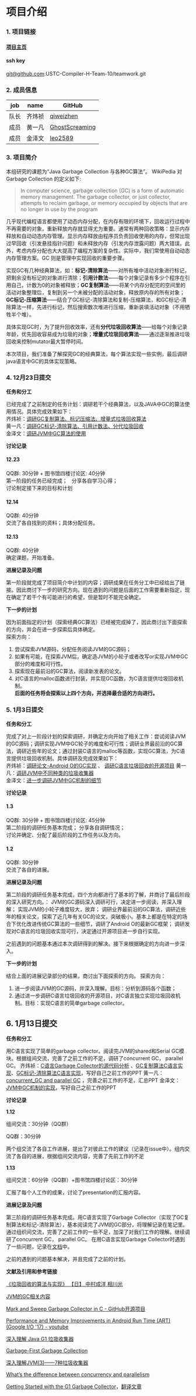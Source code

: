 # 项目介绍
### 1. 项目链接
#### [项目主页](https://github.com/USTC-Compiler-H-Team-10/teamwork.git)
#### ssh key 
git@github.com:USTC-Compiler-H-Team-10/teamwork.git

### 2. 成员信息
| job  | name | GitHub                                   |
| ---- | ---- | ---------------------------------------- |
| 队长   | 齐炜祯  | [ qiweizhen](https://github.com/qiweizhen) |
| 成员   | 黄一凡  | [GhostScreaming](https://github.com/GhostScreaming) |
| 成员   | 金泽文  | [leo2589](https://github.com/leo2589)    |

### 3. 项目简介
本组研究的课题为“Java Garbage Collection 与各种GC算法”。
WikiPedia 对 Garbage Collection 的定义如下:

>In computer science, garbage collection (GC) is a form of automatic memory management. The garbage collector, or just collector, attempts to reclaim garbage, or memory occupied by objects that are no longer in use by the program

几乎现代编程语言都使用了动态内存分配，在内存有限的环境下，回收运行过程中不再需要的对象，重新释放内存就显得尤为重要。通常有两种回收策略：显示内存释放和自动动态内存管理。显示内存释放由程序员负责回收使用的内存，但常出现过早回收（引发悬挂指针问题）和未释放内存（引发内存泄露问题）两大错误。此外，考虑内存分配也大大提高了编程方案的复杂性。实际中，我们常使用自动动态内存管理方案。GC 则是管理中实现回收的重要步骤。

实现GC有几种经典算法，如：**标记-清除算法**——对所有堆中活动对象进行标记，把剩余没有标记的对象进行清除；**引用计数法**——每个对象记录有多少个程序在引用自己，计数为0的对象被释放；**GC复制算法**——将某个内存分配完的空间里的活动对象整理后，复制到另一个未被分配的活动对象，释放原内存的所有对象；**GC标记-压缩算法**——结合了GC标记-清除算法和复制-压缩算法，和GC标记-清除算法一样，先进行标记，然后搜索数次堆进行压缩，重新装填活动对象（不用牺牲半个堆）。

具体实现GC时，为了提升回收效率，还有**分代垃圾回收算法**——给每个对象记录年龄，优先回收容易成为垃圾的对象；**增量式垃圾回收算法**——通过逐渐推进垃圾回收来控制mutator最大暂停时间。

本次项目，我们准备了解探究GC的经典算法，每个算法实现一些实例，最后调研java语言中GC的具体实现策略。

### 4. 12月23日提交
**任务和分工**  

已经完成了之前制定的任务计划：调研若干个经典算法，以及JAVA中GC的算法使用情况。具体完成效果如下：  
齐炜祯：[调研GC复制算法、标记压缩法、增量式垃圾回收算法](https://github.com/USTC-Compiler-H-Team-10/teamwork/blob/master/Algotirhms.md)  
黄一凡：[调研GC标记-清除算法、引用计数法、分代垃圾回收](https://github.com/USTC-Compiler-H-Team-10/teamwork/blob/master/Algorithm%20by%20Fan.md)  
金泽文：[调研JVM中GC算法的使用](https://github.com/USTC-Compiler-H-Team-10/teamwork/blob/master/notes_for_JVM.md)

**讨论记录**  
#### 12.23
QQ群: 30分钟 + 图书馆四楼讨论区: 40分钟  
第一阶段的任务已经完成；  
分享各自学习心得；  
讨论制定接下来的目标和计划
#### 12.14
QQ群: 40分钟  
交流了各自找到的资料；具体分配任务。
#### 12.13
QQ群: 40分钟  
确定课题，开始准备。  

**进展记录及问题**

第一阶段就完成了项目简介中计划的内容；调研成果在任务分工中已经给出了链接。因此商讨下一步的研究方向。现在遇到的问题是后面的工作需要重新指定，现在确定了若干个有可能进行的希望，但是暂时不能完全确定。

**下一步的计划**  

因为前面指定的计划（探索经典GC算法）已经被完成掉了，因此商讨出下面探索的方向，并会在进一步探索后具体确定。  
探索方向：  
1. 尝试探索JVM源码，分配任务阅读JVM的GC源码；
2. 如果有可能，在探索JVM后，确定造JVM的小轮子或者改写or实现JVM中GC部分的难度和可行性。
3. 探索现在最前沿的GC算法，阅读新发表的论文。
4. 对C语言的malloc函数进行封装，并实现GC函数，为C语言提供垃圾回收机制。  
  **后面的任务将会探索以上四个方向，并选择最合适的方向进行。**


### 5. 1月3日提交
**任务和分工**  

完成了对上一阶段计划的探索调研，并确定方向开始了相关工作：尝试阅读JVM的GC源码；调研实现JVM中GC轮子的难度和可行性；调研业界最前沿的GC算法，调研近些年的论文；通过封装C语言的malloc等函数，实现GC算法，为C语言提供垃圾回收机制。具体调研及完成效果如下：  
齐炜祯：[调研论文-Android O的GC实现](https://github.com/USTC-Compiler-H-Team-10/teamwork/blob/master/GC-state-of-the-art.md)  、 [调研C语言垃圾回收的开源项目](https://github.com/USTC-Compiler-H-Team-10/teamwork/tree/master/gcForC) 
黄一凡：[调研JVM中不同种类的垃圾收集器](https://github.com/USTC-Compiler-H-Team-10/teamwork/blob/master/Java%20Garbage%20Collector.md)  
金泽文：[进一步调研JVM中GC机制的细节](https://github.com/USTC-Compiler-H-Team-10/teamwork/blob/master/notes_for_JVM.md)

**讨论记录**  
#### 1.3
QQ群: 30分钟 + 图书馆四楼讨论区: 45分钟  
第二阶段的调研任务基本完成；
分享各自调研情况；  
讨论并确定、分配了最后阶段的工作任务以及方向。
#### 1.2
QQ群: 30分钟  
交流了各自的进展。

**进展记录及问题**

第二阶段的调研任务基本完成，四个方向都进行了基本的了解，并商讨了最后阶段的深入研究方向。：
JVM的GC源码深入调研可行，决定进一步阅读，并深入理解；
实现JVM的小轮子难度较大，放弃；
调研业界最前沿的GC算法，调研近些年的相关论文，探索了近几年有关GC的论文，突破极小。基本上都是在特定的场合下优化改进传统GC算法的一些细节，调研了Android O的最新GC框架；
调研发现对C语言的垃圾回收实现可行，决定通过开源项目进一步自行实现。

之前遇到的问题基本通过本次调研得到的解决。接下来根据确定的方向进一步深入。

**下一步的计划**  

结合上面的进展记录部分的结果，商讨出下面探索的方向。 探索方向：
1. 进一步阅读JVM的GC源码，并深入理解。目标：分析到源码各个函数；  
2. 通过进一步调研C语言垃圾回收的开源项目，对C语言独立实现垃圾回收机制。目标：实现C语言的简单garbage collector。


## 6. 1月13日提交

**任务和分工**  

用C语言实现了简单的garbage collector。阅读完JVM的shared和Serial GC模块。根据组间交流，完善了之前工作的不足，调研了concurrent GC， parallel GC。
齐炜祯：[C语言Garbage Collector的源代码分析](https://github.com/USTC-Compiler-H-Team-10/teamwork/blob/master/gcForC.md)  、[GC复制算法C语言实现](https://github.com/USTC-Compiler-H-Team-10/teamwork/tree/master/gcForC/copying)、[GC标记-清除算法C语言实现](https://github.com/USTC-Compiler-H-Team-10/teamwork/tree/master/gcForC/markAndSweep)，写好自己之前工作的PPT
黄一凡：[concurrent_GC and parallel GC](https://github.com/USTC-Compiler-H-Team-10/teamwork/blob/master/concurrent_parallel%20GC)  ，完善之前工作的不足，汇总PPT
金泽文：[JVM中GC机制的实现](https://github.com/USTC-Compiler-H-Team-10/teamwork/blob/master/notes_for_JVM.md)，写好自己之前工作的PPT

**讨论记录**

**1.12**

组间交流：30分钟（QQ群）

QQ群：30分钟

两个组交流了各自工作进展，提出了对彼此工作的建议（记录在issue中）。组内交流了各自的进展，根据组间交流内容，完善了先前工作的不足

**1.13**

组间交流：60分钟（QQ群）+图书馆四楼讨论区：30分钟

汇报了每个人工作的成果，讨论了presentation的汇报内容。



**进展记录及问题**

第三阶段的调研任务基本完成。用C语言实现了Garbage Collector（实现了GC复制算法和标记-清除算法），基本阅读完了JVM的GC部分，将理解记录在笔记里。通过组织间交流，完善了之前工作的一些不足，加深了对我们工作的理解。继续调研了concurrent GC， parallel GC。
在用C语言实现Garbage Collector时遇到了一些问题，记录在[文档](https://github.com/USTC-Compiler-H-Team-10/teamwork/blob/master/gcForC.md)中。

之前的遇到的问题基本解决，并且完成了之前的计划。



**文献及引用和参考链接**  

[《垃圾回收的算法与实现》 【日】 中村成洋 相川光](https://www.amazon.cn/dp/B01JZS0AO8 )  

[JVM的GC相关内容](https://javapapers.com/java/how-java-garbage-collection-works)

[Mark and Sweep Garbage Collector in C - GitHub开源项目](https://github.com/briancain/garbage-collector)

[Performance and Memory Improvements in Android Run Time (ART) (Google I/O '17) - youtube](https://www.youtube.com/watch?v=iFE2Utbv1Oo)

[深入理解 Java G1 垃圾收集器](http://blog.jobbole.com/109170/)

[Garbage-First Garbage Collection](https://dl.acm.org/citation.cfm?id=1029879)

[深入理解JVM(3)——7种垃圾收集器](https://crowhawk.github.io/2017/08/15/jvm_3/)

[What’s the difference between concurrency and parallelism](http://joearms.github.io/2013/04/05/concurrent-and-parallel-programming.html)

[Getting Started with the G1 Garbage Collector](http://www.oracle.com/webfolder/technetwork/tutorials/obe/java/G1GettingStarted/index.html)，[翻译文章](http://blog.csdn.net/renfufei/article/details/41897113)
